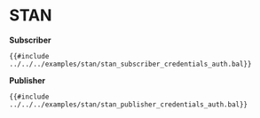 # STAN

**Subscriber**

```ballerina
{{#include ../../../examples/stan/stan_subscriber_credentials_auth.bal}}
```

**Publisher**

```ballerina
{{#include ../../../examples/stan/stan_publisher_credentials_auth.bal}}
```
